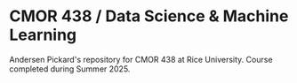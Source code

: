 # CMOR 438 / Data Science & Machine Learning
Andersen Pickard's repository for CMOR 438 at Rice University. Course completed during Summer 2025. 
